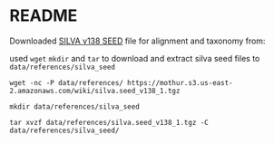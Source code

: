 # README

Downloaded [SILVA v138 SEED](http://mothur.org/wiki/silva_reference_files/) file for alignment and taxonomy from:


used `wget` `mkdir` and `tar` to download and extract silva seed files to `data/references/silva_seed`

```
wget -nc -P data/references/ https://mothur.s3.us-east-2.amazonaws.com/wiki/silva.seed_v138_1.tgz

mkdir data/references/silva_seed

tar xvzf data/references/silva.seed_v138_1.tgz -C data/references/silva_seed/
```
